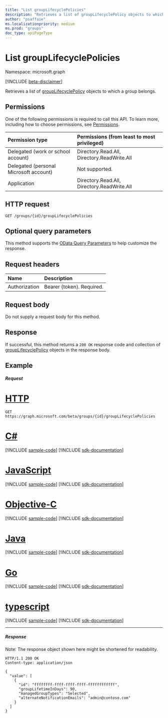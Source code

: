 ```yaml
---
title: "List groupLifecyclePolicies"
description: "Retrieves a list of groupLifecyclePolicy objects to which a group belongs."
author: "psaffaie"
ms.localizationpriority: medium
ms.prod: "groups"
doc_type: apiPageType
---
```


# List groupLifecyclePolicies

Namespace: microsoft.graph

[!INCLUDE [beta-disclaimer](../../includes/beta-disclaimer.md)]

Retrieves a list of [groupLifecyclePolicy](../resources/grouplifecyclepolicy.md) objects to which a group belongs.

## Permissions

One of the following permissions is required to call this API. To learn more, including how to choose permissions, see [Permissions](/graph/permissions-reference).

| Permission type                        | Permissions (from least to most privileged) |
| :------------------------------------- | :------------------------------------------ |
| Delegated (work or school account)     | Directory.Read.All, Directory.ReadWrite.All |
| Delegated (personal Microsoft account) | Not supported.                              |
| Application                            | Directory.Read.All, Directory.ReadWrite.All |

## HTTP request

<!-- { "blockType": "ignored" } -->

```http
GET /groups/{id}/groupLifecyclePolicies
```

## Optional query parameters

This method supports the [OData Query Parameters](/graph/query-parameters) to help customize the response.

## Request headers

| Name          | Description               |
| :------------ | :------------------------ |
| Authorization | Bearer {token}. Required. |

## Request body

Do not supply a request body for this method.

## Response

If successful, this method returns a `200 OK` response code and collection of [groupLifecyclePolicy](../resources/grouplifecyclepolicy.md) objects in the response body.

## Example

##### Request

# [HTTP](#tab/http)

<!-- {
  "blockType": "request",
  "name": "get_grouplifecyclepolicies"
}-->

```msgraph-interactive
GET https://graph.microsoft.com/beta/groups/{id}/groupLifecyclePolicies
```

# [C#](#tab/csharp)

[!INCLUDE [sample-code](../includes/snippets/csharp/get-grouplifecyclepolicies-csharp-snippets.md)]
[!INCLUDE [sdk-documentation](../includes/snippets/snippets-sdk-documentation-link.md)]

# [JavaScript](#tab/javascript)

[!INCLUDE [sample-code](../includes/snippets/javascript/get-grouplifecyclepolicies-javascript-snippets.md)]
[!INCLUDE [sdk-documentation](../includes/snippets/snippets-sdk-documentation-link.md)]

# [Objective-C](#tab/objc)

[!INCLUDE [sample-code](../includes/snippets/objc/get-grouplifecyclepolicies-objc-snippets.md)]
[!INCLUDE [sdk-documentation](../includes/snippets/snippets-sdk-documentation-link.md)]

# [Java](#tab/java)

[!INCLUDE [sample-code](../includes/snippets/java/get-grouplifecyclepolicies-java-snippets.md)]
[!INCLUDE [sdk-documentation](../includes/snippets/snippets-sdk-documentation-link.md)]

# [Go](#tab/go)

[!INCLUDE [sample-code](../includes/snippets/go/get-grouplifecyclepolicies-go-snippets.md)]
[!INCLUDE [sdk-documentation](../includes/snippets/snippets-sdk-documentation-link.md)]

# [typescript](#tab/typescript)
[!INCLUDE [sample-code](../includes/snippets/typescript/get-grouplifecyclepolicies-typescript-snippets.md)]
[!INCLUDE [sdk-documentation](../includes/snippets/snippets-sdk-documentation-link.md)]

---

##### Response

Note: The response object shown here might be shortened for readability.

<!-- {
  "blockType": "response",
  "truncated": true,
  "@odata.type": "microsoft.graph.groupLifecyclePolicy",
  "isCollection": true
} -->

```http
HTTP/1.1 200 OK
Content-type: application/json

{
  "value": [
    {
      "id": "ffffffff-ffff-ffff-ffff-ffffffffffff",
      "groupLifetimeInDays": 90,
      "managedGroupTypes": "Selected",
      "alternateNotificationEmails": "admin@contoso.com"
    }
  ]
}
```

<!-- uuid: 8fcb5dbc-d5aa-4681-8e31-b001d5168d79
2015-10-25 14:57:30 UTC -->
<!--
{
  "type": "#page.annotation",
  "description": "List groupLifecyclePolicies",
  "keywords": "",
  "section": "documentation",
  "tocPath": "",
  "suppressions": [
  ]
}
-->
